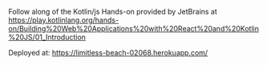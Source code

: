 Follow along of the Kotlin/js Hands-on provided by JetBrains at https://play.kotlinlang.org/hands-on/Building%20Web%20Applications%20with%20React%20and%20Kotlin%20JS/01_Introduction

Deployed at: https://limitless-beach-02068.herokuapp.com/
